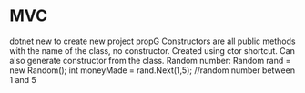 # MVC
dotnet new to create new project
propG
Constructors are all public methods with the name of the class, no constructor. Created using ctor shortcut.
Can also generate constructor from the class.
Random number:
Random rand = new Random();
int moneyMade = rand.Next(1,5); //random number between 1 and 5